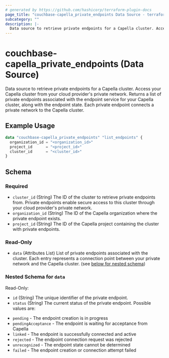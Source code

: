```yaml
---
# generated by https://github.com/hashicorp/terraform-plugin-docs
page_title: "couchbase-capella_private_endpoints Data Source - terraform-provider-couchbase-capella"
subcategory: ""
description: |-
  Data source to retrieve private endpoints for a Capella cluster. Access your Capella cluster from your cloud provider's private network. Returns a list of private endpoints associated with the endpoint service for your Capella cluster, along with the endpoint state. Each private endpoint connects a private network to the Capella cluster.
---
```


# couchbase-capella_private_endpoints (Data Source)

Data source to retrieve private endpoints for a Capella cluster. Access your Capella cluster from your cloud provider's private network. Returns a list of private endpoints associated with the endpoint service for your Capella cluster, along with the endpoint state. Each private endpoint connects a private network to the Capella cluster.

## Example Usage

```terraform
data "couchbase-capella_private_endpoints" "list_endpoints" {
  organization_id = "<organization_id>"
  project_id      = "<project_id>"
  cluster_id      = "<cluster_id>"
}
```

<!-- schema generated by tfplugindocs -->
## Schema

### Required

- `cluster_id` (String) The ID of the cluster to retrieve private endpoints from. Private endpoints enable secure access to this cluster through your cloud provider's private network.
- `organization_id` (String) The ID of the Capella organization where the private endpoint exists.
- `project_id` (String) The ID of the Capella project containing the cluster with private endpoints.

### Read-Only

- `data` (Attributes List) List of private endpoints associated with the cluster. Each entry represents a connection point between your private network and the Capella cluster. (see [below for nested schema](#nestedatt--data))

<a id="nestedatt--data"></a>
### Nested Schema for `data`

Read-Only:

- `id` (String) The unique identifier of the private endpoint.
- `status` (String) The current status of the private endpoint. Possible values are:
* `pending` - The endpoint creation is in progress
* `pendingAcceptance` - The endpoint is waiting for acceptance from Capella
* `linked` - The endpoint is successfully connected and active
* `rejected` - The endpoint connection request was rejected
* `unrecognized` - The endpoint state cannot be determined
* `failed` - The endpoint creation or connection attempt failed
